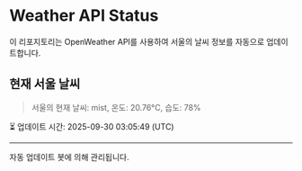 
# Weather API Status

이 리포지토리는 OpenWeather API를 사용하여 서울의 날씨 정보를 자동으로 업데이트합니다.

## 현재 서울 날씨
> 서울의 현재 날씨: mist, 온도: 20.76°C, 습도: 78%

⏳ 업데이트 시간: 2025-09-30 03:05:49 (UTC)

---
자동 업데이트 봇에 의해 관리됩니다.
